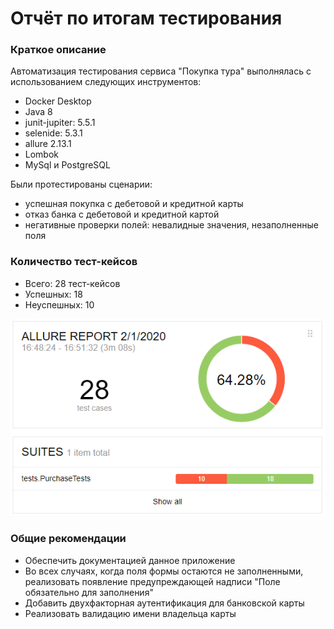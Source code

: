 # Отчёт по итогам тестирования
### Краткое описание
Автоматизация тестирования сервиса "Покупка тура" выполнялась с использованием следующих инструментов:
* Docker Desktop
* Java 8
* junit-jupiter: 5.5.1
* selenide: 5.3.1
* allure 2.13.1
* Lombok
* MySql и PostgreSQL

Были протестированы сценарии:
* успешная покупка с дебетовой и кредитной карты
* отказ банка с дебетовой и кредитной картой
* негативные проверки полей: невалидные значения, незаполненные поля

### Количество тест-кейсов

* Всего: 28 тест-кейсов
* Успешных: 18
* Неуспешных: 10

![](img/AllureReport.png)

### Общие рекомендации

* Обеспечить документацией данное приложение
* Во всех случаях, когда поля формы остаются не заполненными, реализовать появление предупреждающей надписи "Поле обязательно для заполнения"
* Добавить двухфакторная аутентификация для банковской карты
* Реализовать валидацию имени владельца карты
